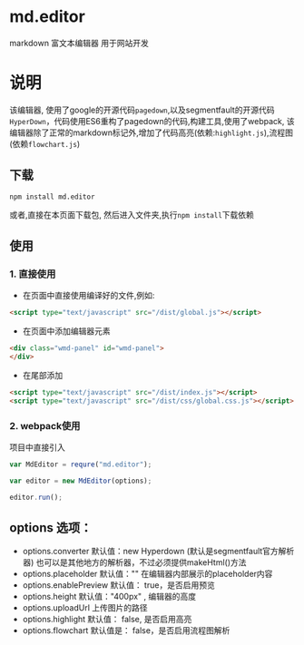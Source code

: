 # md.editor
markdown 富文本编辑器 用于网站开发

# 说明
该编辑器, 使用了google的开源代码`pagedown`,以及segmentfault的开源代码`HyperDown`，代码使用ES6重构了pagedown的代码,构建工具,使用了webpack,
该编辑器除了正常的markdown标记外,增加了代码高亮(依赖:`highlight.js`),流程图(依赖`flowchart.js`)

## 下载

```shell
npm install md.editor
```
或者,直接在本页面下载包, 然后进入文件夹,执行`npm install`下载依赖

## 使用
### 1. 直接使用
* 在页面中直接使用编译好的文件,例如:
```html
<script type="text/javascript" src="/dist/global.js"></script>
```

* 在页面中添加编辑器元素
```html
<div class="wmd-panel" id="wmd-panel">
</div>
```

* 在尾部添加
```html
<script type="text/javascript" src="/dist/index.js"></script>
<script type="text/javascript" src="/dist/css/global.css.js"></script>
```

### 2. webpack使用
项目中直接引入
```javascript
var MdEditor = requre("md.editor");

var editor = new MdEditor(options);

editor.run();
```

## options 选项：

* options.converter
 默认值：new Hyperdown (默认是segmentfault官方解析器) 也可以是其他地方的解析器，不过必须提供makeHtml()方法
* options.placeholder 
 默认值："" 在编辑器内部展示的placeholder内容
* options.enablePreview
 默认值： true，是否启用预览
* options.height
 默认值："400px" , 编辑器的高度
* options.uploadUrl
 上传图片的路径
* options.highlight
 默认值： false, 是否启用高亮
* options.flowchart
 默认值是： false，是否启用流程图解析

